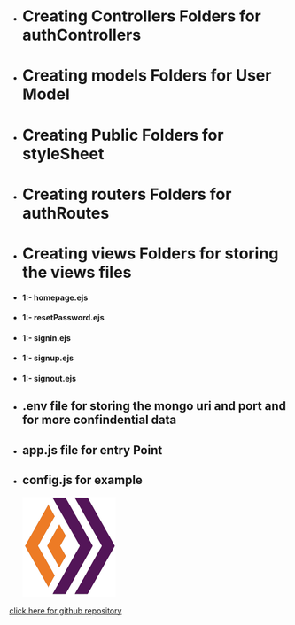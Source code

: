- # Creating Controllers Folders for authControllers

- # Creating models Folders for User Model

- # Creating Public Folders for styleSheet

- # Creating routers Folders for authRoutes

- # Creating views Folders for storing the views files

- #### 1:- homepage.ejs
- #### 1:- resetPassword.ejs
- #### 1:- signin.ejs
- #### 1:- signup.ejs
- #### 1:- signout.ejs


- ## .env file for storing the mongo uri and port and for more confindential data

- ## app.js file for entry Point

- ## config.js for example

     ![favicon img](/public/favicon.png)


[click here for github repository](https://github.com/codewithabdur/CN-Skill-Test3-Backend)